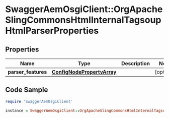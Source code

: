 # SwaggerAemOsgiClient::OrgApacheSlingCommonsHtmlInternalTagsoupHtmlParserProperties

## Properties

Name | Type | Description | Notes
------------ | ------------- | ------------- | -------------
**parser_features** | [**ConfigNodePropertyArray**](ConfigNodePropertyArray.md) |  | [optional] 

## Code Sample

```ruby
require 'SwaggerAemOsgiClient'

instance = SwaggerAemOsgiClient::OrgApacheSlingCommonsHtmlInternalTagsoupHtmlParserProperties.new(parser_features: null)
```



